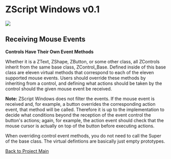 # ZScript Windows v0.1

![](https://github.com/Saican/ZSWin/blob/master/README/ZSWin_Logo.png)

## Receiving Mouse Events

**Controls Have Their Own Event Methods**

Whether it is a ZText, ZShape, ZButton, or some other class, all ZControls inherit from the same base class, ZControl_Base.  Defined inside of this base class are eleven virtual methods that correspond to each of the eleven supported mouse events.  Users should override these methods by inheriting from a control, and defining what actions should be taken by the control should the given mouse event be received.

**Note:** ZScript Windows does not filter the events.  If the mouse event is received and, for example, a button overrides the corresponding action event, that method will be called.  Therefore it is up to the implementation to decide what conditions beyond the reception of the event control the button's actions; again, for example, the action event should check that the mouse cursor is actually on top of the button before executing actions.

When overriding control event methods, you do not need to call the Super of the base class.  The virtual defintions are basically just empty prototypes.

[Back to Project Main](https://github.com/Saican/ZSWin "Back to Project Main")